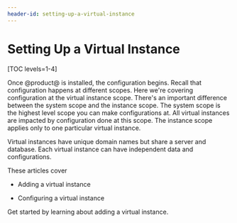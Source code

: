 ```yaml
---
header-id: setting-up-a-virtual-instance
---
```


# Setting Up a Virtual Instance

[TOC levels=1-4]

Once @product@ is installed, the configuration begins. Recall that
configuration happens at different scopes. Here we're covering configuration at
the virtual instance scope. There's an important difference between the system
scope and the instance scope. The system scope is the highest level scope you
can make configurations at. All virtual instances are impacted by configuration
done at this scope. The instance scope applies only to one particular virtual
instance. 

Virtual instances have unique domain names but share a server and database. Each
virtual instance can have independent data and configurations.

These articles cover

- Adding a virtual instance

- Configuring a virtual instance

Get started by learning about adding a virtual instance.

